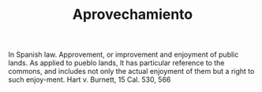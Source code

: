 ---
title: Aprovechamiento
permalink: "/definitions/aprovechamiento.html"
body: In Spanish law. Approvement, or improvement and enjoyment of public lands. As
  applied to pueblo lands, lt has particular reference to the commons, and includes
  not only the actual enjoyment of them but a right to such enjoy-ment. Hart v. Burnett,
  15 Cal. 530, 566
published_at: '2018-07-07'
layout: post
---